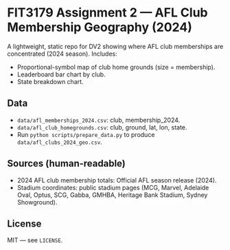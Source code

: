 # FIT3179 Assignment 2 — AFL Club Membership Geography (2024)

A lightweight, static repo for DV2 showing where AFL club memberships are concentrated (2024 season). Includes:
- Proportional-symbol map of club home grounds (size = membership).
- Leaderboard bar chart by club.
- State breakdown chart.

## Data
- `data/afl_memberships_2024.csv`: club, membership_2024.
- `data/afl_club_homegrounds.csv`: club, ground, lat, lon, state.
- Run `python scripts/prepare_data.py` to produce `data/afl_clubs_2024_geo.csv`.

## Sources (human-readable)
- 2024 AFL club membership totals: Official AFL season release (2024).
- Stadium coordinates: public stadium pages (MCG, Marvel, Adelaide Oval, Optus, SCG, Gabba, GMHBA, Heritage Bank Stadium, Sydney Showground).

## License
MIT — see `LICENSE`.
